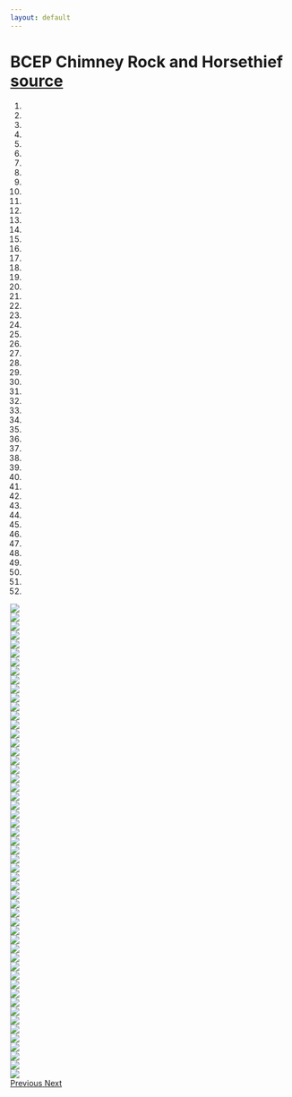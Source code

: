 ```yaml
---
layout: default
---
```


# BCEP Chimney Rock and Horsethief [source](https://github.com/philschatz/photos)

<div id="carousel-example-generic" class="carousel slide" data-ride="carousel">
<ol class="carousel-indicators">
<li data-target="#carousel-example-generic" data-slide-to="0" class="active"></li>
<li data-target="#carousel-example-generic" data-slide-to="1"></li>
<li data-target="#carousel-example-generic" data-slide-to="2"></li>
<li data-target="#carousel-example-generic" data-slide-to="3"></li>
<li data-target="#carousel-example-generic" data-slide-to="4"></li>
<li data-target="#carousel-example-generic" data-slide-to="5"></li>
<li data-target="#carousel-example-generic" data-slide-to="6"></li>
<li data-target="#carousel-example-generic" data-slide-to="7"></li>
<li data-target="#carousel-example-generic" data-slide-to="8"></li>
<li data-target="#carousel-example-generic" data-slide-to="9"></li>
<li data-target="#carousel-example-generic" data-slide-to="10"></li>
<li data-target="#carousel-example-generic" data-slide-to="11"></li>
<li data-target="#carousel-example-generic" data-slide-to="12"></li>
<li data-target="#carousel-example-generic" data-slide-to="13"></li>
<li data-target="#carousel-example-generic" data-slide-to="14"></li>
<li data-target="#carousel-example-generic" data-slide-to="15"></li>
<li data-target="#carousel-example-generic" data-slide-to="16"></li>
<li data-target="#carousel-example-generic" data-slide-to="17"></li>
<li data-target="#carousel-example-generic" data-slide-to="18"></li>
<li data-target="#carousel-example-generic" data-slide-to="19"></li>
<li data-target="#carousel-example-generic" data-slide-to="20"></li>
<li data-target="#carousel-example-generic" data-slide-to="21"></li>
<li data-target="#carousel-example-generic" data-slide-to="22"></li>
<li data-target="#carousel-example-generic" data-slide-to="23"></li>
<li data-target="#carousel-example-generic" data-slide-to="24"></li>
<li data-target="#carousel-example-generic" data-slide-to="25"></li>
<li data-target="#carousel-example-generic" data-slide-to="26"></li>
<li data-target="#carousel-example-generic" data-slide-to="27"></li>
<li data-target="#carousel-example-generic" data-slide-to="28"></li>
<li data-target="#carousel-example-generic" data-slide-to="29"></li>
<li data-target="#carousel-example-generic" data-slide-to="30"></li>
<li data-target="#carousel-example-generic" data-slide-to="31"></li>
<li data-target="#carousel-example-generic" data-slide-to="32"></li>
<li data-target="#carousel-example-generic" data-slide-to="33"></li>
<li data-target="#carousel-example-generic" data-slide-to="34"></li>
<li data-target="#carousel-example-generic" data-slide-to="35"></li>
<li data-target="#carousel-example-generic" data-slide-to="36"></li>
<li data-target="#carousel-example-generic" data-slide-to="37"></li>
<li data-target="#carousel-example-generic" data-slide-to="38"></li>
<li data-target="#carousel-example-generic" data-slide-to="39"></li>
<li data-target="#carousel-example-generic" data-slide-to="40"></li>
<li data-target="#carousel-example-generic" data-slide-to="41"></li>
<li data-target="#carousel-example-generic" data-slide-to="42"></li>
<li data-target="#carousel-example-generic" data-slide-to="43"></li>
<li data-target="#carousel-example-generic" data-slide-to="44"></li>
<li data-target="#carousel-example-generic" data-slide-to="45"></li>
<li data-target="#carousel-example-generic" data-slide-to="46"></li>
<li data-target="#carousel-example-generic" data-slide-to="47"></li>
<li data-target="#carousel-example-generic" data-slide-to="48"></li>
<li data-target="#carousel-example-generic" data-slide-to="49"></li>
<li data-target="#carousel-example-generic" data-slide-to="50"></li>
<li data-target="#carousel-example-generic" data-slide-to="51"></li>

</ol>

<div class="carousel-inner" role="listbox">

<div class="item active"><img src="./IMG_20150502_131516.jpg" /></div>
<div class="item"><img src="./IMG_20150502_131518.jpg" /></div>
<div class="item"><img src="./IMG_20150502_131525.jpg" /></div>
<div class="item"><img src="./IMG_20150502_131643.jpg" /></div>
<div class="item"><img src="./IMG_20150502_131648.jpg" /></div>
<div class="item"><img src="./IMG_20150502_132039.jpg" /></div>
<div class="item"><img src="./IMG_20150502_132043.jpg" /></div>
<div class="item"><img src="./IMG_20150502_133433.jpg" /></div>
<div class="item"><img src="./IMG_20150502_133504.jpg" /></div>
<div class="item"><img src="./IMG_20150502_133545.jpg" /></div>
<div class="item"><img src="./IMG_20150502_133618.jpg" /></div>
<div class="item"><img src="./IMG_20150502_152950.jpg" /></div>
<div class="item"><img src="./IMG_20150502_152954.jpg" /></div>
<div class="item"><img src="./IMG_20150502_164420.jpg" /></div>
<div class="item"><img src="./IMG_20150502_164431.jpg" /></div>
<div class="item"><img src="./IMG_20150502_164434.jpg" /></div>
<div class="item"><img src="./IMG_20150503_063343.jpg" /></div>
<div class="item"><img src="./IMG_20150503_100705.jpg" /></div>
<div class="item"><img src="./IMG_20150503_100708.jpg" /></div>
<div class="item"><img src="./IMG_20150503_114930.jpg" /></div>
<div class="item"><img src="./IMG_20150503_114933.jpg" /></div>
<div class="item"><img src="./IMG_20150503_120647.jpg" /></div>
<div class="item"><img src="./IMG_20150503_120706.jpg" /></div>
<div class="item"><img src="./IMG_20150503_120709-2.jpg" /></div>
<div class="item"><img src="./IMG_20150503_120709.jpg" /></div>
<div class="item"><img src="./IMG_20150503_120748.jpg" /></div>
<div class="item"><img src="./IMG_20150503_120752.jpg" /></div>
<div class="item"><img src="./IMG_20150503_121632.jpg" /></div>
<div class="item"><img src="./IMG_20150503_121639.jpg" /></div>
<div class="item"><img src="./IMG_20150503_130440.jpg" /></div>
<div class="item"><img src="./IMG_20150503_130453.jpg" /></div>
<div class="item"><img src="./IMG_20150503_130506.jpg" /></div>
<div class="item"><img src="./IMG_20150503_133112.jpg" /></div>
<div class="item"><img src="./IMG_20150503_133750.jpg" /></div>
<div class="item"><img src="./IMG_20150503_133754.jpg" /></div>
<div class="item"><img src="./IMG_20150503_133812.jpg" /></div>
<div class="item"><img src="./IMG_20150503_150017-2.jpg" /></div>
<div class="item"><img src="./IMG_20150503_150017.jpg" /></div>
<div class="item"><img src="./IMG_20150503_150742.jpg" /></div>
<div class="item"><img src="./IMG_20150503_150757.jpg" /></div>
<div class="item"><img src="./IMG_20150503_150912.jpg" /></div>
<div class="item"><img src="./IMG_20150503_154755.jpg" /></div>
<div class="item"><img src="./IMG_20150503_154807.jpg" /></div>
<div class="item"><img src="./IMG_20150503_155645.jpg" /></div>
<div class="item"><img src="./IMG_20150503_155652.jpg" /></div>
<div class="item"><img src="./IMG_20150503_160520.jpg" /></div>
<div class="item"><img src="./IMG_20150503_161256.jpg" /></div>
<div class="item"><img src="./IMG_20150503_161258.jpg" /></div>
<div class="item"><img src="./IMG_20150503_161329.jpg" /></div>
<div class="item"><img src="./IMG_20150503_164522.jpg" /></div>
<div class="item"><img src="./IMG_20150503_164530.jpg" /></div>
<div class="item"><img src="./IMG_20150503_164535.jpg" /></div>
<div class="item"><img src="./IMG_20150503_164921.jpg" /></div>

  </div>
  <!-- Controls -->
  <a class="left carousel-control" href="#carousel-example-generic" role="button" data-slide="prev">
    <span class="glyphicon glyphicon-chevron-left" aria-hidden="true"></span>
    <span class="sr-only">Previous</span>
  </a>
  <a class="right carousel-control" href="#carousel-example-generic" role="button" data-slide="next">
    <span class="glyphicon glyphicon-chevron-right" aria-hidden="true"></span>
    <span class="sr-only">Next</span>
  </a>
</div>
